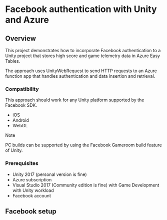 # Facebook authentication with Unity and Azure
## Overview
This project demonstrates how to incorporate Facebook authentication to a Unity project that stores high score and game telemetry data in Azure Easy Tables.

The approach uses UnityWebRequest to send HTTP requests to an Azure function app that handles authentication and data insertion and retrieval.

### Compatibility
This approach should work for any Unity platform supported by the Facebook SDK.
* iOS
* Android
* WebGL

> [!NOTE]
> PC builds can be supported by using the Facebook Gameroom build feature of Unity.

### Prerequisites
* Unity 2017 (personal version is fine)
* Azure subscription
* Visual Studio 2017 (Community edition is fine) with Game Development with Unity workload
* Facebook account

## Facebook setup
